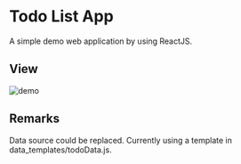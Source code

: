 # Todo List App

A simple demo web application by using ReactJS.

## View

![demo](https://i.imgur.com/mr4L4RZ.png)

## Remarks

Data source could be replaced. Currently using a template in data_templates/todoData.js.
